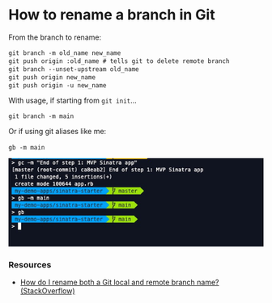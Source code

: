 # How to rename a branch in Git

From the branch to rename:

```shell
git branch -m old_name new_name
git push origin :old_name # tells git to delete remote branch
git branch --unset-upstream old_name
git push origin new_name
git push origin -u new_name
```

With usage, if starting from `git init`...

```
git branch -m main
```

Or if using git aliases like me:

`gb -m main`

![rename branch](/images/git-rename-branch.jpg)

### Resources

- [How do I rename both a Git local and remote branch name? (StackOverflow)](https://stackoverflow.com/questions/30590083/how-do-i-rename-both-a-git-local-and-remote-branch-name)
